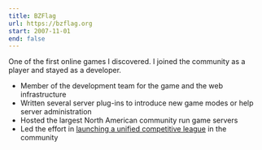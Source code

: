```yaml
---
title: BZFlag
url: https://bzflag.org
start: 2007-11-01
end: false
---
```


One of the first online games I discovered. I joined the community as a player and stayed as a developer.

- Member of the development team for the game and the web infrastructure
- Written several server plug-ins to introduce new game modes or help server administration
- Hosted the largest North American community run game servers
- Led the effort in [launching a unified competitive league](https://forums.bzflag.org/viewtopic.php?f=114&t=19187) in the community
